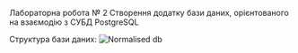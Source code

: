 Лабораторна робота № 2
Створення додатку бази даних, орієнтованого на взаємодію з СУБД PostgreSQL

Структура бази даних:
![Normalised db](https://user-images.githubusercontent.com/71650121/145718299-a211a7ff-4298-491a-9576-ffb1a4fa539f.png)